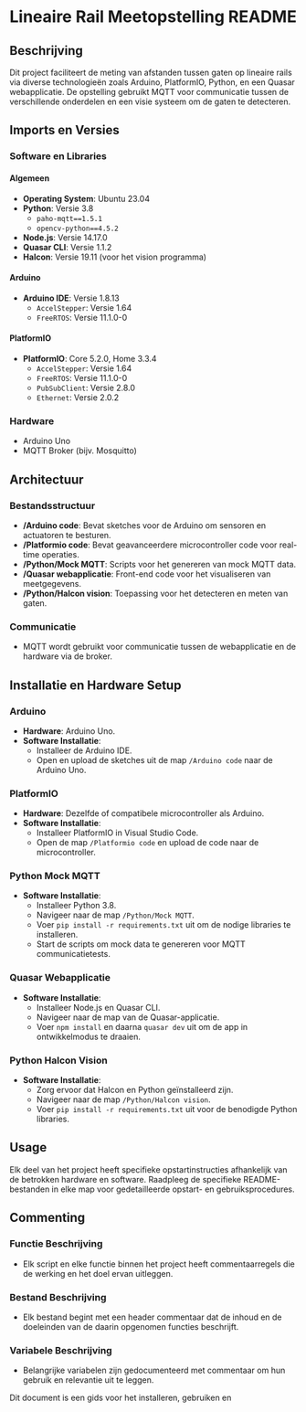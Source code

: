 # Lineaire Rail Meetopstelling README

## Beschrijving
Dit project faciliteert de meting van afstanden tussen gaten op lineaire rails via diverse technologieën zoals Arduino, PlatformIO, Python, en een Quasar webapplicatie. De opstelling gebruikt MQTT voor communicatie tussen de verschillende onderdelen en een visie systeem om de gaten te detecteren.

## Imports en Versies

### Software en Libraries
#### Algemeen
- **Operating System**: Ubuntu 23.04
- **Python**: Versie 3.8
  - `paho-mqtt==1.5.1`
  - `opencv-python==4.5.2`
- **Node.js**: Versie 14.17.0
- **Quasar CLI**: Versie 1.1.2
- **Halcon**: Versie 19.11 (voor het vision programma)

#### Arduino
- **Arduino IDE**: Versie 1.8.13
  - `AccelStepper`: Versie 1.64
  - `FreeRTOS`: Versie 11.1.0-0

#### PlatformIO
- **PlatformIO**: Core 5.2.0, Home 3.3.4
  - `AccelStepper`: Versie 1.64
  - `FreeRTOS`: Versie 11.1.0-0
  - `PubSubClient`: Versie 2.8.0
  - `Ethernet`: Versie 2.0.2

### Hardware
- Arduino Uno
- MQTT Broker (bijv. Mosquitto)

## Architectuur

### Bestandsstructuur
- **/Arduino code**: Bevat sketches voor de Arduino om sensoren en actuatoren te besturen.
- **/Platformio code**: Bevat geavanceerdere microcontroller code voor real-time operaties.
- **/Python/Mock MQTT**: Scripts voor het genereren van mock MQTT data.
- **/Quasar webapplicatie**: Front-end code voor het visualiseren van meetgegevens.
- **/Python/Halcon vision**: Toepassing voor het detecteren en meten van gaten.

### Communicatie
- MQTT wordt gebruikt voor communicatie tussen de webapplicatie en de hardware via de broker.

## Installatie en Hardware Setup

### Arduino
- **Hardware**: Arduino Uno.
- **Software Installatie**:
  - Installeer de Arduino IDE.
  - Open en upload de sketches uit de map `/Arduino code` naar de Arduino Uno.

### PlatformIO
- **Hardware**: Dezelfde of compatibele microcontroller als Arduino.
- **Software Installatie**:
  - Installeer PlatformIO in Visual Studio Code.
  - Open de map `/Platformio code` en upload de code naar de microcontroller.

### Python Mock MQTT
- **Software Installatie**:
  - Installeer Python 3.8.
  - Navigeer naar de map `/Python/Mock MQTT`.
  - Voer `pip install -r requirements.txt` uit om de nodige libraries te installeren.
  - Start de scripts om mock data te genereren voor MQTT communicatietests.

### Quasar Webapplicatie
- **Software Installatie**:
  - Installeer Node.js en Quasar CLI.
  - Navigeer naar de map van de Quasar-applicatie.
  - Voer `npm install` en daarna `quasar dev` uit om de app in ontwikkelmodus te draaien.

### Python Halcon Vision
- **Software Installatie**:
  - Zorg ervoor dat Halcon en Python geïnstalleerd zijn.
  - Navigeer naar de map `/Python/Halcon vision`.
  - Voer `pip install -r requirements.txt` uit voor de benodigde Python libraries.

## Usage

Elk deel van het project heeft specifieke opstartinstructies afhankelijk van de betrokken hardware en software. Raadpleeg de specifieke README-bestanden in elke map voor gedetailleerde opstart- en gebruiksprocedures.

## Commenting

### Functie Beschrijving
- Elk script en elke functie binnen het project heeft commentaarregels die de werking en het doel ervan uitleggen.

### Bestand Beschrijving
- Elk bestand begint met een header commentaar dat de inhoud en de doeleinden van de daarin opgenomen functies beschrijft.

### Variabele Beschrijving
- Belangrijke variabelen zijn gedocumenteerd met commentaar om hun gebruik en relevantie uit te leggen.

Dit document is een gids voor het installeren, gebruiken en
